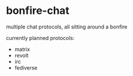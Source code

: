 # bonfire-chat
multiple chat protocols, all sitting around a bonfire

currently planned protocols:
- matrix
- revolt
- irc
- fediverse
